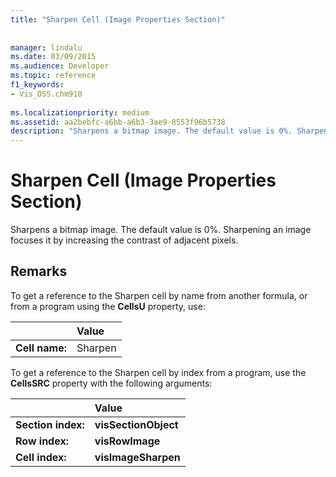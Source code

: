```yaml
---
title: "Sharpen Cell (Image Properties Section)"
 
 
manager: lindalu
ms.date: 03/09/2015
ms.audience: Developer
ms.topic: reference
f1_keywords:
- Vis_DSS.chm910
 
ms.localizationpriority: medium
ms.assetid: aa2bebfc-a6bb-a6b3-3ae9-8553f96b5738
description: "Sharpens a bitmap image. The default value is 0%. Sharpening an image focuses it by increasing the contrast of adjacent pixels."
---
```


# Sharpen Cell (Image Properties Section)

Sharpens a bitmap image. The default value is 0%. Sharpening an image focuses it by increasing the contrast of adjacent pixels.
  
## Remarks

To get a reference to the Sharpen cell by name from another formula, or from a program using the **CellsU** property, use: 
  
||Value |
|:-----|:-----|
| **Cell name:**  <br/> | Sharpen  <br/> |
   
To get a reference to the Sharpen cell by index from a program, use the **CellsSRC** property with the following arguments: 
  
||Value |
|:-----|:-----|
| **Section index:**  <br/> |**visSectionObject** <br/> |
| **Row index:**  <br/> |**visRowImage** <br/> |
| **Cell index:**  <br/> |**visImageSharpen** <br/> |
   

